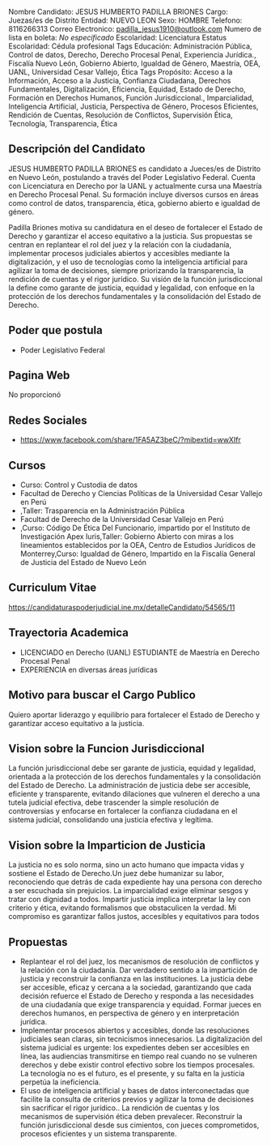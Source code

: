 Nombre Candidato: JESUS HUMBERTO PADILLA BRIONES
Cargo: Juezas/es de Distrito
Entidad: NUEVO LEON
Sexo: HOMBRE
Telefono: 8116266313
Correo Electronico: padilla_jesus1910@outlook.com
Numero de lista en boleta: *No especificado*
Escolaridad: Licenciatura
Estatus Escolaridad: Cédula profesional
Tags Educación: Administración Pública, Control de datos, Derecho, Derecho Procesal Penal, Experiencia Jurídica., Fiscalía Nuevo León, Gobierno Abierto, Igualdad de Género, Maestría, OEA, UANL, Universidad Cesar Vallejo, Ética
Tags Propósito: Acceso a la Información, Acceso a la Justicia, Confianza Ciudadana, Derechos Fundamentales, Digitalización, Eficiencia, Equidad, Estado de Derecho, Formación en Derechos Humanos, Función Jurisdiccional., Imparcialidad, Inteligencia Artificial, Justicia, Perspectiva de Género, Procesos Eficientes, Rendición de Cuentas, Resolución de Conflictos, Supervisión Ética, Tecnología, Transparencia, Ética


## Descripción del Candidato 

JESUS HUMBERTO PADILLA BRIONES es candidato a Jueces/es de Distrito en Nuevo León, postulando a través del Poder Legislativo Federal. Cuenta con Licenciatura en Derecho por la UANL y actualmente cursa una Maestría en Derecho Procesal Penal. Su formación incluye diversos cursos en áreas como control de datos, transparencia, ética, gobierno abierto e igualdad de género.

Padilla Briones motiva su candidatura en el deseo de fortalecer el Estado de Derecho y garantizar el acceso equitativo a la justicia. Sus propuestas se centran en replantear el rol del juez y la relación con la ciudadanía, implementar procesos judiciales abiertos y accesibles mediante la digitalización, y el uso de tecnologías como la inteligencia artificial para agilizar la toma de decisiones, siempre priorizando la transparencia, la rendición de cuentas y el rigor jurídico. Su visión de la función jurisdiccional la define como garante de justicia, equidad y legalidad, con enfoque en la protección de los derechos fundamentales y la consolidación del Estado de Derecho.


## Poder que postula

- Poder Legislativo Federal


## Pagina Web

No proporcionó


## Redes Sociales

- https://www.facebook.com/share/1FA5AZ3beC/?mibextid=wwXIfr


## Cursos

- Curso: Control y Custodia de datos
- Facultad de Derecho y Ciencias Políticas de la Universidad Cesar Vallejo en Perú
- ,Taller: Trasparencia en la Administración Pública
- Facultad de Derecho de la Universidad Cesar Vallejo en Perú
- ,Curso: Código De Ética Del Funcionario, impartido por el Instituto de Investigación Apex Iuris,Taller: Gobierno Abierto con miras a los lineamientos establecidos por la OEA, Centro de Estudios Jurídicos de Monterrey,Curso: Igualdad de Género, Impartido en la Fiscalía General de Justicia del Estado de Nuevo León


## Curriculum Vitae

https://candidaturaspoderjudicial.ine.mx/detalleCandidato/54565/11


## Trayectoria Academica

- LICENCIADO en Derecho (UANL) ESTUDIANTE de Maestría en Derecho Procesal Penal
- EXPERIENCIA en diversas áreas jurídicas


## Motivo para buscar el Cargo Publico

Quiero aportar liderazgo y equilibrio para fortalecer el Estado de Derecho y garantizar acceso equitativo a la justicia.


## Vision sobre la Funcion Jurisdiccional

La función jurisdiccional debe ser garante de justicia, equidad y legalidad, orientada a la protección de los derechos fundamentales y la consolidación del Estado de Derecho. La administración de justicia debe ser accesible, eficiente y transparente, evitando dilaciones que vulneren el derecho a una tutela judicial efectiva, debe trascender la simple resolución de controversias y enfocarse en fortalecer la confianza ciudadana en el sistema judicial, consolidando una justicia efectiva y legítima.


## Vision sobre la Imparticion de Justicia

La justicia no es solo norma, sino un acto humano que impacta vidas y sostiene el Estado de Derecho.Un juez debe humanizar su labor, reconociendo que detrás de cada expediente hay una persona con derecho a ser escuchada sin prejuicios. La imparcialidad exige eliminar sesgos y tratar con dignidad a todos. Impartir justicia implica interpretar la ley con criterio y ética, evitando formalismos que obstaculicen la verdad. Mi compromiso es garantizar fallos justos, accesibles y equitativos para todos


## Propuestas

- Replantear el rol del juez, los mecanismos de resolución de conflictos y la relación con la ciudadanía. Dar verdadero sentido a la impartición de justicia y reconstruir la confianza en las instituciones. La justicia debe ser accesible, eficaz y cercana a la sociedad, garantizando que cada decisión refuerce el Estado de Derecho y responda a las necesidades de una ciudadanía que exige transparencia y equidad. Formar jueces en derechos humanos, en perspectiva de género y en interpretación jurídica.
- Implementar procesos abiertos y accesibles, donde las resoluciones judiciales sean claras, sin tecnicismos innecesarios. La digitalización del sistema judicial es urgente: los expedientes deben ser accesibles en línea, las audiencias transmitirse en tiempo real cuando no se vulneren derechos y debe existir control efectivo sobre los tiempos procesales. La tecnología no es el futuro, es el presente, y su falta en la justicia perpetúa la ineficiencia.
- El uso de inteligencia artificial y bases de datos interconectadas que facilite la consulta de criterios previos y agilizar la toma de decisiones sin sacrificar el rigor jurídico.. La rendición de cuentas y los mecanismos de supervisión ética deben prevalecer. Reconstruir la función jurisdiccional desde sus cimientos, con jueces comprometidos, procesos eficientes y un sistema transparente.

